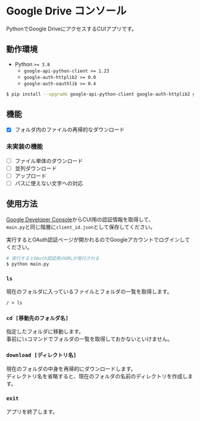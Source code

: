 # Google Drive コンソール
PythonでGoogle DriveにアクセスするCUIアプリです。

## 動作環境
- Python `>= 3.8`
  - `google-api-python-client >= 1.23`
  - `google-auth-httplib2 >= 0.0`
  - `google-auth-oauthlib >= 0.4`

```bash
$ pip install --upgrade google-api-python-client google-auth-httplib2 google-auth-oauthlib
```

## 機能
- [x] フォルダ内のファイルの再帰的なダウンロード

### 未実装の機能
- [ ] ファイル単体のダウンロード
- [ ] 並列ダウンロード
- [ ] アップロード
- [ ] パスに使えない文字への対応

## 使用方法
[Google Developer Console](https://console.developers.google.com/)からCUI用の認証情報を取得して、<br>
`main.py`と同じ階層に`client_id.json`として保存してください。

実行するとOAuth認証ページが開かれるのでGoogleアカウントでログインしてください。

```bash
# 実行するとOAuth認証用のURLが発行される
$ python main.py
```

### `ls`
現在のフォルダに入っているファイルとフォルダの一覧を取得します。

```plaintext
/ > ls
```

### `cd [移動先のフォルダ名]`
指定したフォルダに移動します。<br>
事前に`ls`コマンドでフォルダの一覧を取得しておかないといけません。

### `download [ディレクトリ名]`
現在のフォルダの中身を再帰的にダウンロードします。<br>
ディレクトリ名を省略すると、現在のフォルダの名前のディレクトリを作成します。

### `exit`
アプリを終了します。